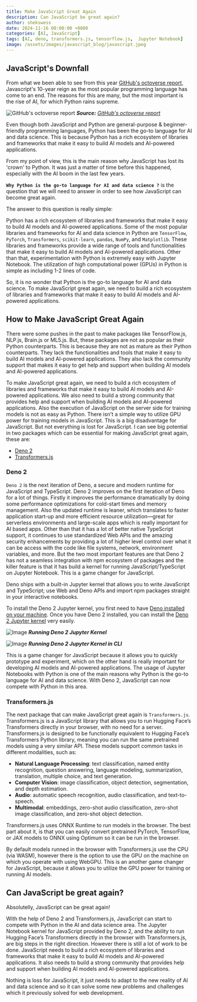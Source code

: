 ```yaml
---
title: Make JavaScript Great Again
description: Can JavaScript be great again?
author: shekswess
date: 2024-11-16 00:00:00 +0800
categories: [AI, JavaScript]
tags: [AI, deno, transformers.js, tensorflow.js,  Jupyter Notebook]
image: /assets/images/javascript_blog/javascript.jpeg
---
```


## JavaScript's Downfall

From what we been able to see from this year [GitHub's octoverse report](https://github.blog/news-insights/octoverse/octoverse-2024/#the-most-popular-programming-languages), Javascript's 10-year reign as the most popular programming language has come to an end. The reasons for this are many, but the most important is the rise of AI, for which Python rains supreme. 

![GitHub's octoverse report](https://github.blog/wp-content/uploads/2024/10/GitHub-Octoverse-2024-top-programming-languages.png?w=1000)
_**Source:** [GitHub's octoverse report](https://github.blog/news-insights/octoverse/octoverse-2024/#the-most-popular-programming-languages)_

Even though both JavaScript and Python are general-purpose & beginner-friendly programming languages, Python has been the go-to language for AI and data science. This is because Python has a rich ecosystem of libraries and frameworks that make it easy to build AI models and AI-powered applications. 

From my point of view, this is the main reason why JavaScript has lost its 'crown' to Python. It was just a matter of time before this happened, especially with the AI boom in the last few years.

**`Why Python is the go-to language for AI and data science ?`** is the question that we will need to answer in order to see how JavaScript can become great again.

The answer to this question is really simple: 

Python has a rich ecosystem of libraries and frameworks that make it easy to build AI models and AI-powered applications. Some of the most popular libraries and frameworks for AI and data science in Python are `TensorFlow`, `PyTorch`, `Transformers`, `scikit-learn`, `pandas`, `NumPy`, and `Matplotlib`. These libraries and frameworks provide a wide range of tools and functionalities that make it easy to build AI models and AI-powered applications. Other than that, experimentation with Python is extremely easy with Jupyter Notebook. The utilization of high computational power (GPUs) in Python is simple as including 1-2 lines of code. 

So, it is no wonder that Python is the go-to language for AI and data science. To make JavaScript great again, we need to build a rich ecosystem of libraries and frameworks that make it easy to build AI models and AI-powered applications.

## How to Make JavaScript Great Again

There were some pushes in the past to make packages like TensorFlow.js, NLP.js, Brain.js or ML5.js. But, these packages are not as popular as their Python counterparts. This is because they are not as mature as their Python counterparts. They lack the functionalities and tools that make it easy to build AI models and AI-powered applications. They also lack the community support that makes it easy to get help and support when building AI models and AI-powered applications. 

To make JavaScript great again, we need to build a rich ecosystem of libraries and frameworks that make it easy to build AI models and AI-powered applications. We also need to build a strong community that provides help and support when building AI models and AI-powered applications. Also the execution of JavaScript on the server side for training models is not as easy as Python. There isn't a simple way to utilize GPU power for training models in JavaScript. This is a big disadvantage for JavaScript. But not everything is lost for JavaScript. I can see big potential in two packages which can be essential for making JavaScript great again, these are:
- [Deno 2](https://deno.com/)
- [Transformers.js](https://huggingface.co/docs/transformers.js/en/index)


### Deno 2

`Deno 2` is the next iteration of Deno, a secure and modern runtime for JavaScript and TypeScript. Deno 2 improves on the first iteration of Deno for a lot of things. Firstly it improves the performance dramatically by doing some performance optimizations for cold-start times and memory management. Also the updated runtime is leaner, which translates to faster application start-up and more efficient resource utilization—great for serverless environments and large-scale apps which is really important for AI based apps. Other than that it has a lot of better native TypeScript support, it continues to use standardized Web APIs and the amazing security enhancements by providing a lot of higher level control over what it can be access with the code like file systems, network, environment variables, and more. But the two most important features are that Deno 2 has not a seamless integration with npm ecosystem of packages and the killer feature is that it has build a kernel for running JavaScript/TypeScript on Jupyter Notebook. This is a game changer for JavaScript.

Deno ships with a built-in Jupyter kernel that allows you to write JavaScript and TypeScript; use Web and Deno APIs and import npm packages straight in your interactive notebooks. 

To install the Deno 2 Jupyter kernel, you first need to have [Deno installed on your machine](https://docs.deno.com/runtime/getting_started/installation/). Once you have Deno 2 installed, you can install the [Deno 2 Jupyter kernel](https://docs.deno.com/runtime/reference/cli/jupyter/) very easily.

![Image](https://github.com/denoland/deno-docs/assets/836375/32f0ccc3-35f7-47e5-84f4-17c20a5b5732)
_**Running Deno 2 Jupyter Kernel**_

![Image](https://docs.deno.com/runtime/reference/images/jupyter-cli.gif)
_**Running Deno 2 Jupyter Kernel in CLI**_

This is a game changer for JavaScript because it allows you to quickly prototype and experiment, which on the other hand is really important for developing AI models and AI-powered applications. The usage of Jupyter Notebooks with Python is one of the main reasons why Python is the go-to language for AI and data science. With Deno 2, JavaScript can now compete with Python in this area.

### Transformers.js

The next package that can make JavaScript great again is `Transformers.js`. Transformers.js is a JavaScript library that allows you to run Hugging Face’s Transformers directly in your browser, with no need for a server. Transformers.js is designed to be functionally equivalent to Hugging Face’s Transformers Python library, meaning you can run the same pretrained models using a very similar API. These models support common tasks in different modalities, such as:

- **Natural Language Processing**: text classification, named entity recognition, question answering, language modeling, summarization, translation, multiple choice, and text generation.
- **Computer Vision**: image classification, object detection, segmentation, and depth estimation.
- **Audio**: automatic speech recognition, audio classification, and text-to-speech.
- **Multimodal**: embeddings, zero-shot audio classification, zero-shot image classification, and zero-shot object detection.

Transformers.js uses ONNX Runtime to run models in the browser. The best part about it, is that you can easily convert pretrained PyTorch, TensorFlow, or JAX models to ONNX using Optimum so it can be run in the browser.

By default models runned in the browser with Transformers.js use the CPU (via WASM), however there is the option to use the GPU on the machine on which you operate with using  WebGPU. This is an another game changer for JavaScript, because it allows you to utilize the GPU power for training or running AI models. 

## Can JavaScript be great again?

Absolutelly, JavaScript can be great again!

With the help of Deno 2 and Transformers.js, JavaScript can start to compete with Python in the AI and data science area. The Jupyter Notebook kernel for JavaScript provided by Deno 2, and the ability to run Hugging Face’s Transformers directly in the browser with Transformers.js, are big steps in the right direction. However there is still a lot of work to be done. JavaScript needs to build a rich ecosystem of libraries and frameworks that make it easy to build AI models and AI-powered applications. It also needs to build a strong community that provides help and support when building AI models and AI-powered applications.

Nothing is loss for JavaScript, it just needs to adapt to the new reality of AI and data science and so it can solve some new problems and challenges which it previously solved for web development.
